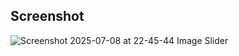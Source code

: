 ## Screenshot
![Screenshot 2025-07-08 at 22-45-44 Image Slider](https://github.com/user-attachments/assets/d4f30cd1-0d13-4969-b036-9c7ea4cdf86e)
